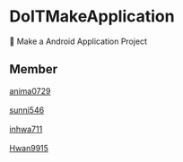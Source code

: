 # DoITMakeApplication
:iphone: Make a Android Application Project

## Member
[anima0729](https://github.com/anima0729)
<br><br>
[sunni546](https://github.com/sunni546)
<br><br>
[inhwa711](https://github.com/Inhwa711)
<br><br>
[Hwan9915](https://github.com/Hwan9915)

